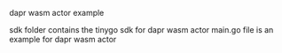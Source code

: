 dapr wasm actor example

sdk folder contains the tinygo sdk for dapr wasm actor
main.go file is an example for dapr wasm actor